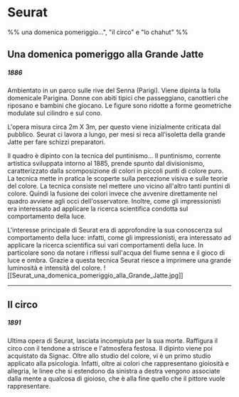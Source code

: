# Seurat
%% una domenica pomeriggio...", "il circo" e "lo chahut" %%
## Una domenica pomeriggo alla Grande Jatte
##### 1886
Ambientato in un parco sulle rive del Senna (Parigi). Viene dipinta la folla domenicale Parigina. Donne con abiti tipici che passeggiano, canottieri che riposano e bambini che giocano. Le figure sono ridotte a forme geometriche modulate sul cilindro e sul cono. 

L'opera misura circa 2m X 3m, per questo viene inizialmente criticata dal pubblico. Seurat ci lavora a lungo, per mesi si reca all'isoletta della grande Jatte per fare schizzi preparatori. 

Il quadro è dipinto con la tecnica del puntinismo...
Il puntinismo, corrente artistica sviluppata intorno al 1885, prende spunto dal divisionismo, caratterizzato dalla scomposizione di colori in piccoli punti di colore puro. La tecnica mette in pratica le scoperte sulla percezione visiva e sulle teorie del colore. La tecnica consiste nel mettere uno vicino all'altro tanti puntini di colore. Quindi la fusione dei colori invece che avvenire direttamente nel quadro avviene agli occi dell'osservatore. 
Inoltre, come gli impressionisti era interessato ad applicare la ricerca scientifica condotta sul comportamento della luce. 

L'interesse principale di Seurat era di approfondire la sua conoscenza sul comportamento della luce: infatti, come gli impressionisti, era interessato ad applicare la ricerca scientifica sui vari comportamenti della luce. In particolare sono da notare i riflessi sull'acqua del fiume senna e il gioco di luce e ombra. Grazie a questa tecnica Seurat riesce a imprimere una grande luminosità e intensità del colore. 
![[Seurat_una_domenica_pomeriggio_alla_Grande_Jatte.jpg]]
___
## Il circo
##### 1891
Ultima opera di Seurat, lasciata incompiuta per la sua morte. Raffigura il circo con il tendone a strisce e l'atmosfera festosa. Il dipinto viene poi acquistato da Signac. 
Oltre allo studio del colore, vi è un primo studio applicato alla psicologia. Infatti, oltre ai colori che rappresentano gioiosità e allegria, le linee che si estendono da sinistra a destra vengono associate dalla mente a qualcosa di gioioso, che è alla fine quello che il pittore vuole rappresentare. 